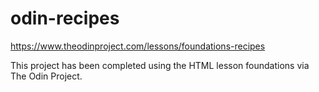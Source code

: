 # odin-recipes

https://www.theodinproject.com/lessons/foundations-recipes

This project has been completed using the HTML lesson foundations via The Odin Project.
